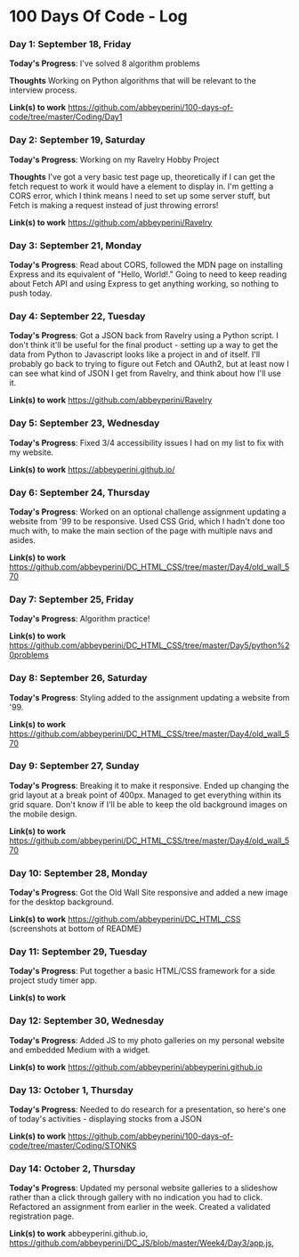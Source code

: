 # 100 Days Of Code - Log

### Day 1: September 18, Friday

**Today's Progress**: I've solved 8 algorithm problems

**Thoughts** Working on Python algorithms that will be relevant to the interview process.

**Link(s) to work** https://github.com/abbeyperini/100-days-of-code/tree/master/Coding/Day1

### Day 2: September 19, Saturday

**Today's Progress**: Working on my Ravelry Hobby Project

**Thoughts** I've got a very basic test page up, theoretically if I can get the fetch request to work it would have a element to display in. I'm getting a CORS error, which I think means I need to set up some server stuff, but Fetch is making a request instead of just throwing errors!

**Link(s) to work** https://github.com/abbeyperini/Ravelry

### Day 3: September 21, Monday

**Today's Progress**: Read about CORS, followed the MDN page on installing Express and its equivalent of "Hello, World!." Going to need to keep reading about Fetch API and using Express to get anything working, so nothing to push today.

### Day 4: September 22, Tuesday

**Today's Progress**: Got a JSON back from Ravelry using a Python script. I don't think it'll be useful for the final product - setting up a way to get the data from Python to Javascript looks like a project in and of itself. I'll probably go back to trying to figure out Fetch and OAuth2, but at least now I can see what kind of JSON I get from Ravelry, and think about how I'll use it.

**Link(s) to work** https://github.com/abbeyperini/Ravelry

### Day 5: September 23, Wednesday

**Today's Progress**: Fixed 3/4 accessibility issues I had on my list to fix with my website.

**Link(s) to work** https://abbeyperini.github.io/

### Day 6: September 24, Thursday

**Today's Progress**: Worked on an optional challenge assignment updating a website from '99 to be responsive. Used CSS Grid, which I hadn't done too much with, to make the main section of the page with multiple navs and asides.

**Link(s) to work** https://github.com/abbeyperini/DC_HTML_CSS/tree/master/Day4/old_wall_570

### Day 7: September 25, Friday

**Today's Progress**: Algorithm practice!

**Link(s) to work** https://github.com/abbeyperini/DC_HTML_CSS/tree/master/Day5/python%20problems

### Day 8: September 26, Saturday

**Today's Progress**: Styling added to the assignment updating a website from '99.

**Link(s) to work** https://github.com/abbeyperini/DC_HTML_CSS/tree/master/Day4/old_wall_570

### Day 9: September 27, Sunday

**Today's Progress**: Breaking it to make it responsive. Ended up changing the grid layout at a break point of 400px. Managed to get everything within its grid square. Don't know if I'll be able to keep the old background images on the mobile design.

**Link(s) to work** https://github.com/abbeyperini/DC_HTML_CSS/tree/master/Day4/old_wall_570

### Day 10: September 28, Monday

**Today's Progress**: Got the Old Wall Site responsive and added a new image for the desktop background.

**Link(s) to work** https://github.com/abbeyperini/DC_HTML_CSS (screenshots at bottom of README)

### Day 11: September 29, Tuesday

**Today's Progress**: Put together a basic HTML/CSS framework for a side project study timer app.

**Link(s) to work** 

### Day 12: September 30, Wednesday

**Today's Progress**: Added JS to my photo galleries on my personal website and embedded Medium with a widget.

**Link(s) to work** https://github.com/abbeyperini/abbeyperini.github.io

### Day 13: October 1, Thursday

**Today's Progress**: Needed to do research for a presentation, so here's one of today's activities - displaying stocks from a JSON

**Link(s) to work** https://github.com/abbeyperini/100-days-of-code/tree/master/Coding/STONKS

### Day 14: October 2, Thursday

**Today's Progress**: Updated my personal website galleries to a slideshow rather than a click through gallery with no indication you had to click. Refactored an assignment from earlier in the week. Created a validated registration page.

**Link(s) to work** abbeyperini.github.io, https://github.com/abbeyperini/DC_JS/blob/master/Week4/Day3/app.js, 